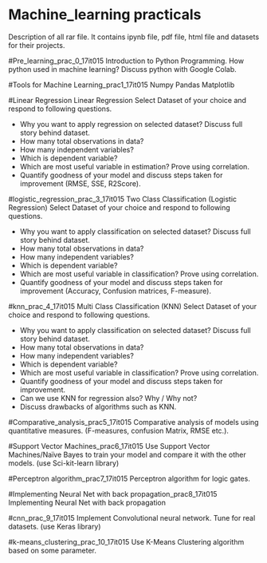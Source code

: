 # Machine_learning practicals

Description of all rar file.
It contains ipynb file, pdf file, html file and datasets for their projects. 

#Pre_learning_prac_0_17it015
Introduction to Python Programming. How python used in machine
learning? Discuss python with Google Colab.

#Tools for Machine Learning_prac1_17it015
Numpy
Pandas
Matplotlib


#Linear Regression
Linear Regression
Select Dataset of your choice and respond to following questions.
- Why you want to apply regression on selected dataset? Discuss full
story behind dataset.
- How many total observations in data?
- How many independent variables?
- Which is dependent variable?
- Which are most useful variable in estimation? Prove using
correlation.
- Quantify goodness of your model and discuss steps taken for
improvement (RMSE, SSE, R2Score).

#logistic_regression_prac_3_17it015
Two Class Classification (Logistic Regression)
Select Dataset of your choice and respond to following questions.
- Why you want to apply classification on selected dataset? Discuss
full story behind dataset.
- How many total observations in data?
- How many independent variables?
- Which is dependent variable?
- Which are most useful variable in classification? Prove using
correlation.
- Quantify goodness of your model and discuss steps taken for
improvement (Accuracy, Confusion matrices, F-measure).

#knn_prac_4_17it015
Multi Class Classification (KNN)
Select Dataset of your choice and respond to following questions.
- Why you want to apply classification on selected dataset? Discuss
full story behind dataset.
- How many total observations in data?
- How many independent variables?
- Which is dependent variable?
- Which are most useful variable in classification? Prove using
correlation.
- Quantify goodness of your model and discuss steps taken for
improvement.
- Can we use KNN for regression also? Why / Why not?
- Discuss drawbacks of algorithms such as KNN.

#Comparative_analysis_prac5_17it015
Comparative analysis of models using quantitative measures.
(F-measures, confusion Matrix, RMSE etc.).


#Support Vector Machines_prac6_17it015
Use Support Vector Machines/Naïve Bayes to train your model and
compare it with the other models. (use Sci-kit-learn library)

#Perceptron algorithm_prac7_17it015
Perceptron algorithm for logic gates.

#Implementing Neural Net with back propagation_prac8_17it015
Implementing Neural Net with back propagation


#cnn_prac_9_17it015
Implement Convolutional neural network. Tune for real datasets. (use
Keras library)

#k-means_clustering_prac_10_17it015
Use K-Means Clustering algorithm based on some parameter.
